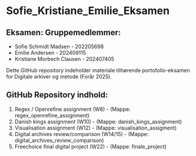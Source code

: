# Sofie_Kristiane_Emilie_Eksamen

## Eksamen: Gruppemedlemmer:
- Sofie Schmidt Madsen - 202205698 
- Emilie Andersen - 202409115 
- Kristiane Morbech Clausen - 202407405
 
Dette GitHub repository indeholder materiale tilhørende portofolio-eksamen for Digitale arkiver og metode (Forår 2025).

## GitHub Repository indhold:
1. Regex / Openrefine assignment (W8) - (Mappe: regex_openrefine_assignment)
2. Danish kings assignment (W10) - (Mappe: danish_kings_assignment)
3. Visualisation assignment (W12) - (Mappe: visualisation_assigment)
4. Digital archives review/comparison (W14/15) - (Mappe: digital_archives_review_comparison)  
5. Freechoice final digital project (W22) - (Mappe: finale_project)
